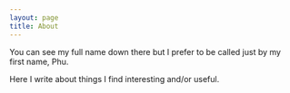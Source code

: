 ```yaml
---
layout: page
title: About
---
```


You can see my full name down there but I prefer to be called just by my first name, Phu.

Here I write about things I find interesting and/or useful.
